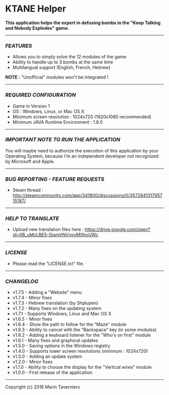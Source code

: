 # **KTANE** **Helper**

**This application helps the expert in defusing bombs in the "Keep Talking and Nobody Explodes" game.**

** **
### *FEATURES*
- Allows you to simply solve the 12 modules of the game
- Ability to handle up to 3 bombs at the same time
- Multilangual support (English, French, Hebrew)

**NOTE :** "Unofficial" modules won't be integrated !

** **
### *REQUIRED CONFIGURATION*
- Game in Version 1
- OS : Windows, Linux, or Mac OS X
- Minimum screen resolution : 1024x720 (1920x1080 recommended)
- Minimum JAVA Runtime Environment : 1.8.0

** **
### *IMPORTANT NOTE TO RUN THE APPLICATION*
You will maybe need to authorize the execution of this application by your Operating System, 
because I'm an independent developer not recognized by Microsoft and Apple.

** **
### *BUG REPORTING - FEATURE REQUESTS*
- Steam thread : http://steamcommunity.com/app/341800/discussions/0/357284131795715187/

** **
### *HELP TO TRANSLATE*
- Upload new translation files here : https://drive.google.com/open?id=0B_uMcLBE5-StamVNVnoyM0hoUWc

** **
### *LICENSE*
- Please read the "LICENSE.txt" file.

** **
### *CHANGELOG*
* v1.7.5 - Adding a "Website" menu
* v1.7.4 - Minor fixes
* v1.7.3 - Hebrew translation (by Shplupen)
* v1.7.2 - Many fixes on the updating system
* v1.7.1 - Supports Windows, Linux and Mac OS X
* v1.6.5 - Minor fixes
* v1.6.4 - Show the path to follow for the "Maze" module
* v1.6.3 - Ability to cancel with the "Backspace" key (in some modules)
* v1.6.2 - Adding a keyboard listener for the "Who's on first" module
* v1.6.1 - Many fixes and graphical updates
* v1.5.0 - Saving options in the Windows registry
* v1.4.0 - Supports lower screen resolutions (minimum : 1024x720)
* v1.3.0 - Adding an update system
* v1.2.0 - Minor fixes
* v1.1.0 - Ability to choose the display for the "Vertical wires" module
* v1.0.0 - First release of the application

** **
Copyright (c) 2016 Marin Taverniers
